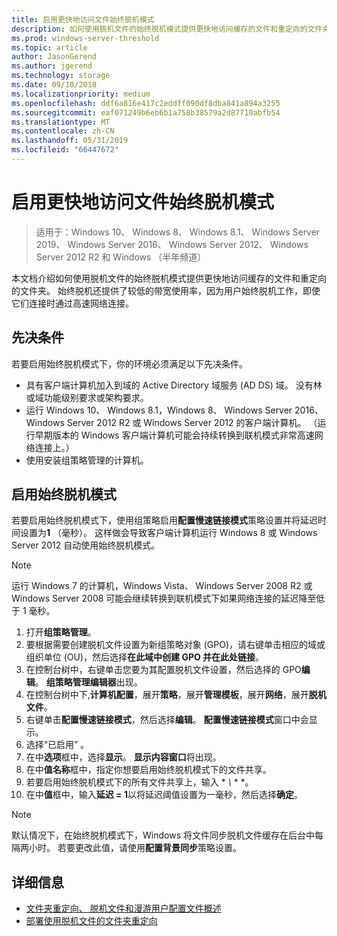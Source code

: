 ```yaml
---
title: 启用更快地访问文件始终脱机模式
description: 如何使用脱机文件的始终脱机模式提供更快地访问缓存的文件和重定向的文件夹。
ms.prod: windows-server-threshold
ms.topic: article
author: JasonGerend
ms.author: jgerend
ms.technology: storage
ms.date: 09/10/2018
ms.localizationpriority: medium
ms.openlocfilehash: ddf6a816e417c2eddff090df8dba841a894a3255
ms.sourcegitcommit: eaf071249b6eb6b1a758b38579a2d87710abfb54
ms.translationtype: MT
ms.contentlocale: zh-CN
ms.lasthandoff: 05/31/2019
ms.locfileid: "66447672"
---
```

# <a name="enable-always-offline-mode-for-faster-access-to-files"></a>启用更快地访问文件始终脱机模式

>适用于：Windows 10、 Windows 8、 Windows 8.1、 Windows Server 2019、 Windows Server 2016、 Windows Server 2012、 Windows Server 2012 R2 和 Windows （半年频道）

本文档介绍如何使用脱机文件的始终脱机模式提供更快地访问缓存的文件和重定向的文件夹。 始终脱机还提供了较低的带宽使用率，因为用户始终脱机工作，即使它们连接时通过高速网络连接。

## <a name="prerequisites"></a>先决条件

若要启用始终脱机模式下，你的环境必须满足以下先决条件。

- 具有客户端计算机加入到域的 Active Directory 域服务 (AD DS) 域。 没有林或域功能级别要求或架构要求。
- 运行 Windows 10、 Windows 8.1，Windows 8、 Windows Server 2016、 Windows Server 2012 R2 或 Windows Server 2012 的客户端计算机。 （运行早期版本的 Windows 客户端计算机可能会持续转换到联机模式非常高速网络连接上。）
- 使用安装组策略管理的计算机。

## <a name="enable-always-offline-mode"></a>启用始终脱机模式

若要启用始终脱机模式下，使用组策略启用**配置慢速链接模式**策略设置并将延迟时间设置为**1** （毫秒）。 这样做会导致客户端计算机运行 Windows 8 或 Windows Server 2012 自动使用始终脱机模式。

>[!NOTE]
>运行 Windows 7 的计算机，Windows Vista、 Windows Server 2008 R2 或 Windows Server 2008 可能会继续转换到联机模式下如果网络连接的延迟降至低于 1 毫秒。

1. 打开**组策略管理**。
2. 要根据需要创建脱机文件设置为新组策略对象 (GPO)，请右键单击相应的域或组织单位 (OU)，然后选择**在此域中创建 GPO 并在此处链接**。
3. 在控制台树中，右键单击您要为其配置脱机文件设置，然后选择的 GPO**编辑**。 **组策略管理编辑器**出现。
4. 在控制台树中下,**计算机配置**，展开**策略**，展开**管理模板**，展开**网络**，展开**脱机文件**。
5. 右键单击**配置慢速链接模式**，然后选择**编辑**。 **配置慢速链接模式**窗口中会显示。
6. 选择“已启用”  。
7. 在中**选项**框中，选择**显示**。 **显示内容窗口**将出现。
8. 在中**值名称**框中，指定你想要启用始终脱机模式下的文件共享。
9. 若要启用始终脱机模式下的所有文件共享上，输入 * *\\* * *。
10. 在中**值**框中，输入**延迟 = 1**以将延迟阈值设置为一毫秒，然后选择**确定**。

>[!NOTE]
>默认情况下，在始终脱机模式下，Windows 将文件同步脱机文件缓存在后台中每隔两小时。 若要更改此值，请使用**配置背景同步**策略设置。

## <a name="more-information"></a>详细信息

* [文件夹重定向、 脱机文件和漫游用户配置文件概述](folder-redirection-rup-overview.md)
* [部署使用脱机文件的文件夹重定向](deploy-folder-redirection.md)